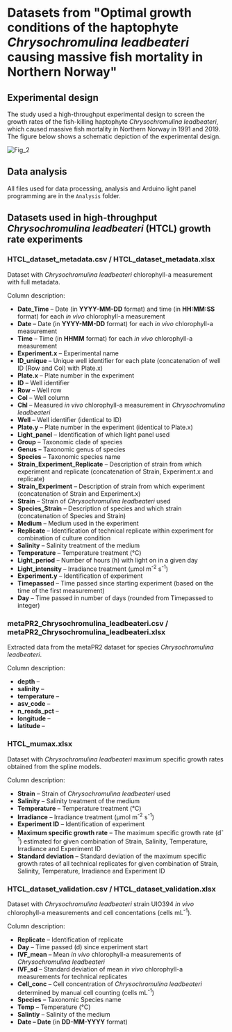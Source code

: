 # Datasets from "Optimal growth conditions of the haptophyte _Chrysochromulina leadbeateri_ causing massive fish mortality in Northern Norway" #

## Experimental design ##

The study used a high-throughput experimental design to screen the growth rates of the fish-killing haptophyte  _Chrysochromulina leadbeateri_, which caused massive fish mortality in Northern Norway in 1991 and 2019. The figure below shows a schematic depiction of the experimental design.

![Fig_2](https://github.com/Mr-Mathias-F/Chrysochromulina-leadbeateri-growth-rates/assets/74455376/ef3eca8c-c58d-4b80-b892-6dc4e201dd15)


## Data analysis ##

All files used for data processing, analysis and Arduino light panel programming are in the `Analysis` folder.

## Datasets used in high-throughput _Chrysochromulina leadbeateri_ (HTCL) growth rate experiments ##

### **HTCL_dataset_metadata.csv** / **HTCL_dataset_metadata.xlsx** ###

Dataset with _Chrysochromulina leadbeateri_ chlorophyll-a measurement with full metadata.

Column description:

* **Date_Time** – Date (in **YYYY-MM-DD** format) and time (in **HH:MM:SS** format) for each _in vivo_ chlorophyll-a measurement
* **Date** – Date (in **YYYY-MM-DD** format) for each _in vivo_ chlorophyll-a measurement
* **Time** – Time (in **HHMM** format) for each _in vivo_ chlorophyll-a measurement
* **Experiment.x** – Experimental name
* **ID_unique**	– Unique well identifier for each plate (concatenation of well ID (Row and Col) with Plate.x)
* **Plate.x** –	Plate number in the experiment
* **ID** – Well identifier
* **Row** –	Well row
* **Col** –	Well column
* **Chl** – Measured _in vivo_ chlorophyll-a measurement in _Chrysochromulina leadbeateri_
* **Well** – Well identifier (identical to ID)
* **Plate.y** –	Plate number in the experiment (identical to Plate.x)
* **Light_panel** –	Identification of which light panel used	
* **Group**	– Taxonomic clade of species
* **Genus**	– Taxonomic genus of species
* **Species** –	Taxonomic species name
* **Strain_Experiment_Replicate** – Description of strain from which experiment and replicate (concatenation of Strain, Experiment.x and replicate)
* **Strain_Experiment** – Description of strain from which experiment (concatenation of Strain and Experiment.x)
* **Strain** – Strain of _Chrysochromulina leadbeateri_ used
* **Species_Strain** – Description of species and which strain (concatenation of Species and Strain)
* **Medium** – Medium used in the experiment	
* **Replicate**	– Identification of technical replicate within experiment for combination of culture condition
* **Salinity** – Salinity treatment of the medium
* **Temperature** –	Temperature treatment (°C)
* **Light_period** – Number of hours (h) with light on in a given day
* **Light_intensity** – Irradiance treatment (µmol m<sup>-2</sup> s<sup>-1</sup>)
* **Experiment.y** – Identification of experiment
* **Timepassed** – Time passed since starting experiment (based on the time of the first measurement)
* **Day** –	Time passed in number of days (rounded from Timepassed to integer)

### **metaPR2_Chrysochromulina_leadbeateri.csv** / **metaPR2_Chrysochromulina_leadbeateri.xlsx** ###

Extracted data from the metaPR2 dataset for species _Chrysochromulina leadbeateri_.

Column description:

* **depth** –
* **salinity** –
* **temperature** –
* **asv_code** –
* **n_reads_pct** –
* **longitude** –
* **latitude** –

### **HTCL_mumax.xlsx** ###

Dataset with _Chrysochromulina leadbeateri_ maximum specific growth rates obtained from the spline models.

Column description:

* **Strain** – Strain of _Chrysochromulina leadbeateri_ used
* **Salinity** – Salinity treatment of the medium
* **Temperature** – Temperature treatment (°C)
* **Irradiance** – Irradiance treatment (µmol m<sup>-2</sup> s<sup>-1</sup>)
* **Experiment ID** – Identification of experiment
* **Maximum specific growth rate** – The maximum specific growth rate (d<sup>-1</sup>) estimated for given combination of Strain, Salinity, Temperature, Irradiance and Experiment ID
* **Standard deviation** – Standard deviation of the maximum specific growth rates of all technical replicates for given combination of Strain, Salinity, Temperature, Irradiance and Experiment ID

### **HTCL_dataset_validation.csv** / **HTCL_dataset_validation.xlsx** ###

Dataset with _Chrysochromulina leadbeateri_ strain UIO394 _in vivo_ chlorophyll-a measurements and cell concentations (cells mL<sup>-1</sup>).

Column description:

* **Replicate** – Identification of replicate
* **Day** – Time passed (d) since experiment start
* **IVF_mean** – Mean _in vivo_ chlorophyll-a measurements of _Chrysochromulina leadbeateri_
* **IVF_sd** – Standard deviation of  mean _in vivo_ chlorophyll-a measurements for technical replicates
* **Cell_conc** – Cell concentration of _Chrysochromulina leadbeateri_ determined by manual cell counting (cells mL<sup>-1</sup>)
* **Species** – Taxonomic Species name
* **Temp** – Temperature (°C)
* **Salintiy** – Salinity of the medium
* **Date – Date** (in **DD-MM-YYYY** format)

